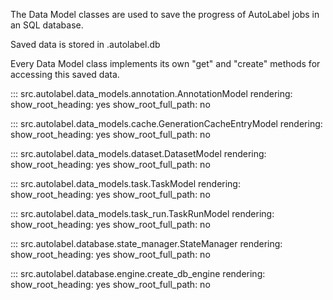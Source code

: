 The Data Model classes are used to save the progress of AutoLabel jobs in an SQL database.

Saved data is stored in .autolabel.db

Every Data Model class implements its own "get" and "create" methods for accessing this saved data.

::: src.autolabel.data_models.annotation.AnnotationModel
rendering:
show_root_heading: yes
show_root_full_path: no

::: src.autolabel.data_models.cache.GenerationCacheEntryModel
rendering:
show_root_heading: yes
show_root_full_path: no

::: src.autolabel.data_models.dataset.DatasetModel
rendering:
show_root_heading: yes
show_root_full_path: no

::: src.autolabel.data_models.task.TaskModel
rendering:
show_root_heading: yes
show_root_full_path: no

::: src.autolabel.data_models.task_run.TaskRunModel
rendering:
show_root_heading: yes
show_root_full_path: no

::: src.autolabel.database.state_manager.StateManager
rendering:
show_root_heading: yes
show_root_full_path: no

::: src.autolabel.database.engine.create_db_engine
rendering:
show_root_heading: yes
show_root_full_path: no
